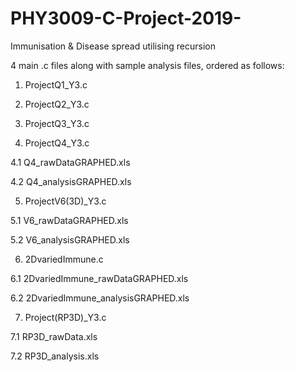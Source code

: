 # PHY3009-C-Project-2019-
Immunisation &amp; Disease spread utilising recursion

4 main .c files along with sample analysis files, ordered as follows:

1. ProjectQ1_Y3.c

2. ProjectQ2_Y3.c

3. ProjectQ3_Y3.c

4. ProjectQ4_Y3.c

4.1 Q4_rawDataGRAPHED.xls
  
4.2 Q4_analysisGRAPHED.xls

5. ProjectV6(3D)_Y3.c

5.1 V6_rawDataGRAPHED.xls

5.2 V6_analysisGRAPHED.xls

6. 2DvariedImmune.c

6.1 2DvariedImmune_rawDataGRAPHED.xls

6.2 2DvariedImmune_analysisGRAPHED.xls

7. Project(RP3D)_Y3.c

7.1 RP3D_rawData.xls

7.2 RP3D_analysis.xls
